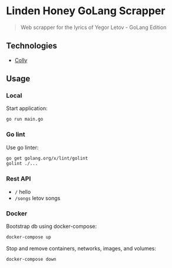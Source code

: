 # Linden Honey GoLang Scrapper

> Web scrapper for the lyrics of Yegor Letov - GoLang Edition

## Technologies

* [Colly](https://github.com/gocolly/colly)

## Usage

### Local

Start application:

```sh
go run main.go
```

### Go lint

Use go linter: 

```bash
go get golang.org/x/lint/golint
golint ./...
```

### Rest API

* `/` hello
* `/songs` letov songs

### Docker

Bootstrap db using docker-compose:

```sh
docker-compose up
```

Stop and remove containers, networks, images, and volumes:

```sh
docker-compose down
```
